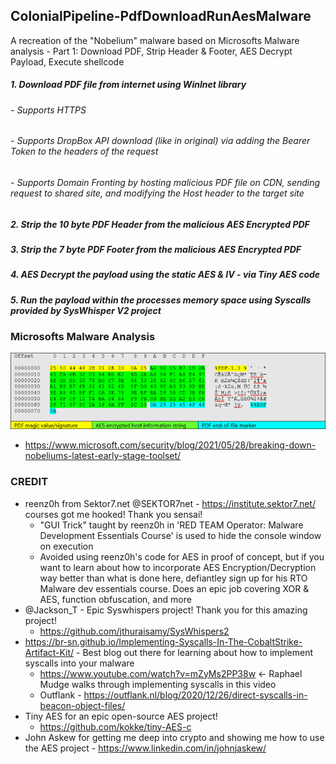 ## ColonialPipeline-PdfDownloadRunAesMalware
A recreation of the "Nobelium" malware based on Microsofts Malware analysis - Part 1: Download PDF, Strip Header & Footer, AES Decrypt Payload, Execute shellcode
##### 1. Download PDF file from internet using WinInet library
  ###### - Supports HTTPS
  ###### - Supports DropBox API download (like in original) via adding the Bearer Token to the headers of the request
  ###### - Supports Domain Fronting by hosting malicious PDF file on CDN, sending request to shared site, and modifying the Host header to the target site 
##### 2. Strip the 10 byte PDF Header from the malicious AES Encrypted PDF
##### 3. Strip the 7 byte PDF Footer from the malicious AES Encrypted PDF
##### 4. AES Decrypt the payload using the static AES & IV - via Tiny AES code 
##### 5. Run the payload within the processes memory space using Syscalls provided by SysWhisper V2 project 
### Microsofts Malware Analysis
![](NOBELIUM-Fig14.png)
+ https://www.microsoft.com/security/blog/2021/05/28/breaking-down-nobeliums-latest-early-stage-toolset/
### CREDIT
+ reenz0h from Sektor7.net @SEKTOR7net - https://institute.sektor7.net/ courses got me hooked! Thank you sensai!
  + "GUI Trick" taught by reenz0h in 'RED TEAM Operator: Malware Development Essentials Course' is used to hide the console window on execution
  + Avoided using reenz0h's code for AES in proof of concept, but if you want to learn about how to incorporate AES Encryption/Decryption way better than what is done here, defiantley sign up for his RTO Malware dev essentials course. Does an epic job covering XOR & AES, function obfuscation, and more
+ @Jackson_T - Epic Syswhispers project! Thank you for this amazing project!
  + https://github.com/jthuraisamy/SysWhispers2
+ https://br-sn.github.io/Implementing-Syscalls-In-The-CobaltStrike-Artifact-Kit/ - Best blog out there for learning about how to implement syscalls into your malware
  + https://www.youtube.com/watch?v=mZyMs2PP38w <- Raphael Mudge walks through implementing syscalls in this video
  + Outflank - https://outflank.nl/blog/2020/12/26/direct-syscalls-in-beacon-object-files/ 
+ Tiny AES for an epic open-source AES project!
  + https://github.com/kokke/tiny-AES-c
+ John Askew for getting me deep into crypto and showing me how to use the AES project - https://www.linkedin.com/in/johnjaskew/
